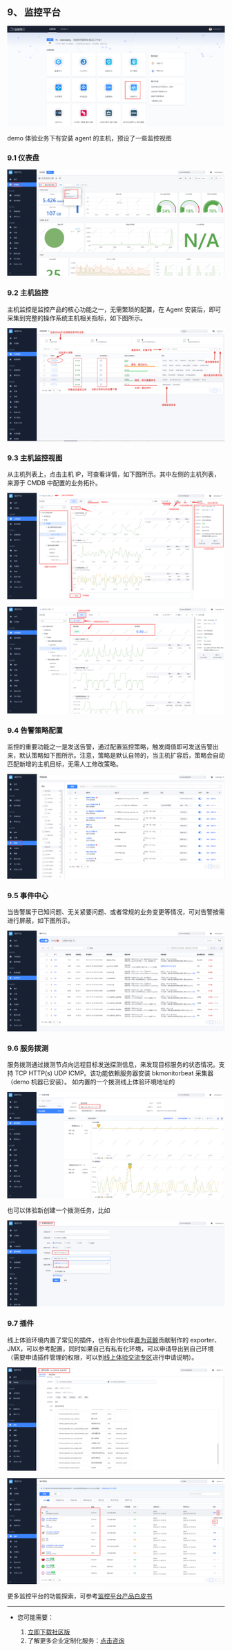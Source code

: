 ## 9、 监控平台
![](./assets/2022-02-18-17-52-29.png)

demo 体验业务下有安装 agent 的主机，预设了一些监控视图

### 9.1 仪表盘

![](./assets/2022-02-18-17-52-34.png)
### 9.2 主机监控

主机监控是监控产品的核心功能之一，无需繁琐的配置，在 Agent 安装后，即可采集到完整的操作系统主机相关指标，如下图所示。

![](./assets/2022-02-18-17-52-40.png)
### 9.3 主机监控视图

从主机列表上，点击主机 IP，可查看详情，如下图所示。其中左侧的主机列表，来源于 CMDB 中配置的业务拓扑。

![](./assets/2022-02-18-17-52-46.png)

![](./assets/2022-02-18-17-52-57.png)

### 9.4 告警策略配置

监控的重要功能之一是发送告警，通过配置监控策略，触发阈值即可发送告警出来，默认策略如下图所示。注意，策略是默认自带的，当主机扩容后，策略会自动匹配新增的主机目标，无需人工修改策略。

![](./assets/2022-02-18-17-53-03.png)

### 9.5 事件中心

当告警属于已知问题、无关紧要问题、或者常规的业务变更等情况，可对告警按需进行屏蔽，如下图所示。

![](./assets/2022-02-18-17-53-12.png)

### 9.6 服务拨测

服务拨测通过拨测节点向远程目标发送探测信息，来发现目标服务的状态情况。支持 TCP HTTP(s) UDP ICMP。该功能依赖服务器安装 bkmonitorbeat 采集器（demo 机器已安装）。
如内置的一个拨测线上体验环境地址的

![](./assets/2022-02-18-17-53-19.png)

也可以体验新创建一个拨测任务，比如

![](./assets/2022-02-18-17-53-25.png)

### 9.7 插件

线上体验环境内置了常见的插件，也有合作伙伴[嘉为蓝鲸](https://www.canway.net/)贡献制作的 exporter、JMX，可以参考配置，同时如果自己有私有化环境，可以申请导出到自己环境（需要申请插件管理的权限，可以到[线上体验交流专区](https://bk.tencent.com/s-mart/community/question/5612)进行申请说明）。

![](./assets/2022-02-18-17-53-33.png)

![](./assets/2022-02-18-17-53-40.png)

更多监控平台的功能探索，可参考[监控平台产品白皮书](https://bk.tencent.com/docs/markdown/%E7%9B%91%E6%8E%A7%E5%B9%B3%E5%8F%B0/%E4%BA%A7%E5%93%81%E7%99%BD%E7%9A%AE%E4%B9%A6/intro/README.md)

---

- 您可能需要：

    1. [立即下载社区版](https://bk.tencent.com/download/)
    2. 了解更多企业定制化服务：[点击咨询](https://bk.tencent.com/applyinfo/ee/)